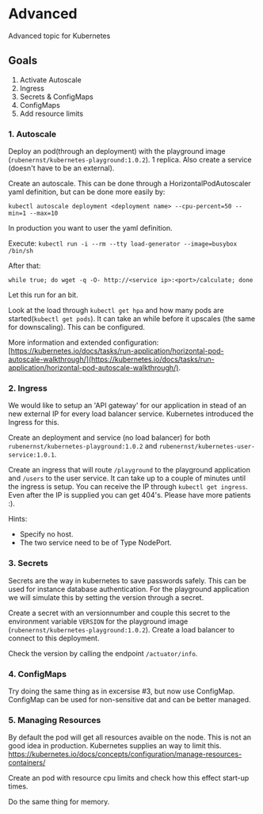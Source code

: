 
# Advanced
Advanced topic for Kubernetes

## Goals
1. Activate Autoscale
2. Ingress
3. Secrets & ConfigMaps
4. ConfigMaps
5. Add resource limits

### 1. Autoscale
Deploy an pod(through an deployment) with the playground image (`rubenernst/kubernetes-playground:1.0.2`). 1 replica. Also create a service (doesn't have to be an external).

Create an autoscale. This can be done through a HorizontalPodAutoscaler yaml definition, but can be done more easily by:

`kubectl autoscale deployment <deployment name> --cpu-percent=50 --min=1 --max=10`

In production you want to user the yaml definition.

Execute:
`kubectl run -i --rm --tty load-generator --image=busybox /bin/sh`

After that:

`while true; do wget -q -O- http://<service ip>:<port>/calculate; done`

Let this run for an bit.

Look at the load through `kubectl get hpa` and how many pods are started(`kubectl get pods`). It can take an while before it upscales (the same for downscaling). This can be configured.

More information and extended configuration: [https://kubernetes.io/docs/tasks/run-application/horizontal-pod-autoscale-walkthrough/](https://kubernetes.io/docs/tasks/run-application/horizontal-pod-autoscale-walkthrough/).

### 2. Ingress
We would like to setup an 'API gateway' for our application in stead of an new external IP for every load balancer service. Kubernetes introduced the Ingress for this.

Create an deployment and service (no load balancer) for both `rubenernst/kubernetes-playground:1.0.2` and `rubenernst/kubernetes-user-service:1.0.1`.

Create an ingress that will route `/playground` to the playground application and `/users` to the user service. It can take up to a couple of minutes until the ingress is setup. You can receive the IP through `kubectl get ingress`. Even after the IP is supplied you can get 404's. Please have more patients :).

Hints:
 - Specify no host.
 - The two service need to be of Type NodePort.
 
 ### 3. Secrets
 Secrets are the way in kubernetes to save passwords safely. This can be used for instance database authentication.
 For the playground application we will simulate this by setting the version through a secret.
 
 Create a secret with an versionnumber and couple this secret to the environment variable `VERSION` for the playground image (`rubenernst/kubernetes-playground:1.0.2`). Create a load balancer to connect to this deployment. 
 
 Check the version by calling the endpoint `/actuator/info`.
 
 ### 4. ConfigMaps
 Try doing the same thing as in excersise #3, but now use ConfigMap. ConfigMap can be used for non-sensitive dat and can be better managed.
 
### 5. Managing Resources
By default the pod will get all resources avaible on the node. This is not an good idea in production. Kubernetes supplies an way to limit this. https://kubernetes.io/docs/concepts/configuration/manage-resources-containers/

Create an pod with resource cpu limits and check how this effect start-up times.

Do the same thing for memory.

